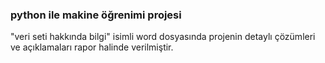 
### python ile makine öğrenimi projesi
"veri seti hakkında bilgi" isimli word dosyasında projenin detaylı çözümleri ve açıklamaları rapor halinde verilmiştir.

